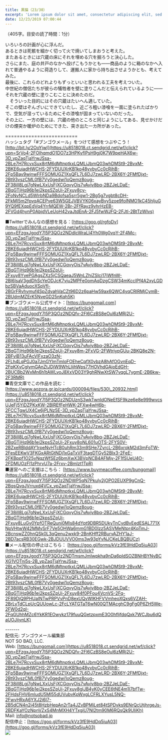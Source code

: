 ```yaml
---
title: 黒猫（23/30）
excerpt: 'Lorem ipsum dolor sit amet, consectetur adipiscing elit, sed do eiusmod tempor incididunt ut labore et dolore magna aliqua. Praesent elementum facilisis leo vel fringilla est ullamcorper eget. At imperdiet dui accumsan sit amet nulla facilisi morbi tempus.'
date: 12/23/2019 07:00:44
---
```


（405字。目安の読了時間：1分）  
  
いろいろの計画が心に浮んだ。  
あるときは死骸を細かく切って火で焼いてしまおうと考えた。  
またあるときには穴蔵の床にそれを埋める穴を掘ろうと決心した。  
さらにまた、庭の井戸のなかへ投げこもうかとも――商品のように箱のなかへ入れて普通やるように荷造りして、運搬人に家から持ち出させようかとも、考えてみた。  
最後に、これらのどれよりもずっといいと思われる工夫を考えついた。  
中世紀の僧侶たちが彼らの犠牲者を壁に塗りこんだと伝えられているように――それを穴蔵の壁に塗りこむことに決めたのだ。  
　そういった目的にはその穴蔵はたいへん適していた。  
そこの壁はぞんざいにできていたし、近ごろ粗い漆喰を一面に塗られたばかりで、空気が湿っているためにその漆喰が固まっていないのだった。  
その上に、一方の壁には、穴蔵の他のところと同じようにしてある、見せかけだけの煙突か暖炉のためにできた、突き出た一カ所があった。  
  
\=========================  
ハッシュタグ「#ブンゴウメール」をつけて感想をつぶやこう！　  
[http://bit.ly/2OoYjwI](https://u8518018.ct.sendgrid.net/wf/click?upn=SrVo4-2FOlhqmdO1DO7z3HPKyflPsH9gj0K7W9peHAX6w-3D_ypZaqTjaYrwJSsa-2BLe7H7RcvxSux8rtM6dMtnptkxLQMLiJbmQ03whDMSt9-2BvxM-2BKE6ujadHWCHS-2FYDUUXrKB1ko48yvbyCc0cRihB-2Fp5Bay9wjnwFFFSOMUGZ1XsQFL7L6DJ7zwLRD-2BX6Y-2FMfDjxt-2Bt93vszCML0fB7Vy0gedwi1oQemz8oug-2F38ill8Lgj7gNwLXxUsFjXCGqvyOis7vAvjv8bq-2BZJeLDaE-2BqGTjHq96b1ei2kpsSZpUj-2Fxuy8cy-2FoNvNCLd5WlrbNDa9Bdofsa5srr5gw1-2Bg5g7vgbt8cDH-2FkMI5m2fpvqACEPve63W5GEJVBVYK06xayBvy5zoe9folNMO1kC45hIjuG9YQ9fEXqpEdVq4YrrMQEW-2Br-2FfRayz9vhrHzEB-2FVGd4hynP0AbjdVLeUoH42vaJtdEnA-2FJ5fwWJFQ-2FJtl-2BtTzWIvs)  
  
■Twitterでみんなの感想を見る：[https://goo.gl/rgfoDv](https://u8518018.ct.sendgrid.net/wf/click?upn=EFzgxJgodY7l5P3QOz2NDdlcWraLI4Yh0Wg0vqY-2F4Mc-3D_ypZaqTjaYrwJSsa-2BLe7H7RcvxSux8rtM6dMtnptkxLQMLiJbmQ03whDMSt9-2BvxM-2BKE6ujadHWCHS-2FYDUUXrKB1ko48yvbyCc0cRihB-2Fp5Bay9wjnwFFFSOMUGZ1XsQFL7L6DJ7zwLRD-2BX6Y-2FMfDjxt-2Bt93vszCML0fB7Vy0gedwi1oQemz8oug-2F38ill8Lgj7gNwLXxUsFjXCGqvyOis7vAvjv8bq-2BZJeLDaE-2BqGTjHq96b1ei2kpsSZpUj-2Fxuy8YvePGAgsZXz5jCSQaeaJ5WnLZhiZSIci17jWfnW-2Bl6IsaV3gdDhScYeODJcK7vju2MPFe0omAqDzgCSW34mKccIPf4A2xyLGDbzSBVaAduocXSpVfl-2BGrFRvhvmuf4SpZdvahVaCZt96D2z6paHw59ax6QWC4yqCRlRMjCymB-2BUdmMZErK5NveGD25nKqh5K)  
■ブンゴウメール公式サイト：[https://bungomail.com](https://u8518018.ct.sendgrid.net/wf/click?upn=EFzgxJgodY7l5P3QOz2NDQfv-2Fl6CzBS8eOul6zMRj2U-3D_ypZaqTjaYrwJSsa-2BLe7H7RcvxSux8rtM6dMtnptkxLQMLiJbmQ03whDMSt9-2BvxM-2BKE6ujadHWCHS-2FYDUUXrKB1ko48yvbyCc0cRihB-2Fp5Bay9wjnwFFFSOMUGZ1XsQFL7L6DJ7zwLRD-2BX6Y-2FMfDjxt-2Bt93vszCML0fB7Vy0gedwi1oQemz8oug-2F38ill8Lgj7gNwLXxUsFjXCGqvyOis7vAvjv8bq-2BZJeLDaE-2BqGTjHq96b1ei2kpsSZpUj-2Fxuy8m-2FxVG-2FWtriypGUu-2BKQ8e2N-2BFvlB13uFAcVlFxzaO3zN-2FLh4LqPGJ0a7JmGYlmTmloFOEheCqfX0vbzA8hAfOGvnEqD-2FpKXyCglymGAnZtJDjW9WhLlijhWps77HOVhdGAioEdGH-2BUCBb2WxMn6h1tAWLvoJ8XxVD03Y9ghRNwXtSW7vqgL7ygmE-2B6kw-2F3RMR)  
■青空文庫でこの作品を読む：[https://www.aozora.gr.jp/cards/000094/files/530\_20932.html](https://u8518018.ct.sendgrid.net/wf/click?upn=EFzgxJgodY7l5P3QOz2NDUznS3wkTwnIdONeEfSF9kze6e8e999wvcsUJeFj5YiDZPKxKW-2BlREfFeHWK-2FXw4wH6b-2FCCTgwUX4Ce6jPLNz5E-3D_ypZaqTjaYrwJSsa-2BLe7H7RcvxSux8rtM6dMtnptkxLQMLiJbmQ03whDMSt9-2BvxM-2BKE6ujadHWCHS-2FYDUUXrKB1ko48yvbyCc0cRihB-2Fp5Bay9wjnwFFFSOMUGZ1XsQFL7L6DJ7zwLRD-2BX6Y-2FMfDjxt-2Bt93vszCML0fB7Vy0gedwi1oQemz8oug-2F38ill8Lgj7gNwLXxUsFjXCGqvyOis7vAvjv8bq-2BZJeLDaE-2BqGTjHq96b1ei2kpsSZpUj-2Fxuy8oNL601uOTS-2FYS0V-2BZxeRBlddAY1rpeNvHTcB0uhRm33m9SHe7ZyrcL-2B6xrokM2d3mFoTW-2FesEEKwV3FKGxARtGtNDj1xGaTxVF3tagDTGy52BIx3-2FeE-2FKBppf1O25vNqzWfSEz6bmXwX3BVpNCB4AFMjv-2F1fSUeU4O-2FDMUOzFl1zPhrvU7a-2Frxv-2Bmlzt1TpR)  
■運営へのご支援はこちら： [https://www.buymeacoffee.com/bungomail](https://u8518018.ct.sendgrid.net/wf/click?upn=EFzgxJgodY7l5P3QOz2NDWP5qN7Pkuly2jOPO2EUXP9gCnQ-2BqsQvqJVrruxd4VCx_ypZaqTjaYrwJSsa-2BLe7H7RcvxSux8rtM6dMtnptkxLQMLiJbmQ03whDMSt9-2BvxM-2BKE6ujadHWCHS-2FYDUUXrKB1ko48yvbyCc0cRihB-2Fp5Bay9wjnwFFFSOMUGZ1XsQFL7L6DJ7zwLRD-2BX6Y-2FMfDjxt-2Bt93vszCML0fB7Vy0gedwi1oQemz8oug-2F38ill8Lgj7gNwLXxUsFjXCGqvyOis7vAvjv8bq-2BZJeLDaE-2BqGTjHq96b1ei2kpsSZpUj-2Fxuy8LuGv0YpfOTReQuni0Mls84dYpt9DBR5DUkyTnCydBvEedESAL771XNpVHtwW42MMvSrF7Ve5OHWa6mmG1BD0Izz5ASVMeNtpr4KpTmJ-2BcnswZZ0hnQSk0L3qQenu2wxk9-2BnKHff2RBurvAZHY1aJ-2BD7acsRB30EGwk-2BJDUUVVO0ms3w93pYvNJCKeLBQBUCz)  
■メール配信の停止はこちら： [https://goo.gl/forms/kVz3fE9HdDq5iuA03](https://u8518018.ct.sendgrid.net/wf/click?upn=EFzgxJgodY7l5P3QOz2NDTmsmJmIwpkha9nDa6pIdSOZBNHBYNyBCXG1VOTni5s-2B_ypZaqTjaYrwJSsa-2BLe7H7RcvxSux8rtM6dMtnptkxLQMLiJbmQ03whDMSt9-2BvxM-2BKE6ujadHWCHS-2FYDUUXrKB1ko48yvbyCc0cRihB-2Fp5Bay9wjnwFFFSOMUGZ1XsQFL7L6DJ7zwLRD-2BX6Y-2FMfDjxt-2Bt93vszCML0fB7Vy0gedwi1oQemz8oug-2F38ill8Lgj7gNwLXxUsFjXCGqvyOis7vAvjv8bq-2BZJeLDaE-2BqGTjHq96b1ei2kpsSZpUj-2Fxuy84f0PFou4VcnVS-2Fq-2F89DjQ9PHUaINTwPRPVvPnD8exUQvWlKHFVVmheoXQxs6VZAH-2BrLyTdCLpUcQUUowLc-2FcLYATGTaT6wN00QTMAcghC9gFg0P6ZH5We-2FW0d2qI-2FqGUhhMZc6YkKR1EOwykz179fuuQGetzpxmE3O0hfIjfdqQxk7WCJbu6dQaUOJijynLK)  
  
\-------  
配信元: ブンゴウメール編集部  
NOT SO BAD, LLC.  
Web: [https://bungomail.com](https://u8518018.ct.sendgrid.net/wf/click?upn=EFzgxJgodY7l5P3QOz2NDQfv-2Fl6CzBS8eOul6zMRj2U-3D_ypZaqTjaYrwJSsa-2BLe7H7RcvxSux8rtM6dMtnptkxLQMLiJbmQ03whDMSt9-2BvxM-2BKE6ujadHWCHS-2FYDUUXrKB1ko48yvbyCc0cRihB-2Fp5Bay9wjnwFFFSOMUGZ1XsQFL7L6DJ7zwLRD-2BX6Y-2FMfDjxt-2Bt93vszCML0fB7Vy0gedwi1oQemz8oug-2F38ill8Lgj7gNwLXxUsFjXCGqvyOis7vAvjv8bq-2BZJeLDaE-2BqGTjHq96b1ei2kpsSZpUj-2Fxuy8glJB4yK0yCEE6tNE4m1I7bfTw-2FHdsFHV6mludU5Ml55dUVubvKpWxgLCFRLXYusL5NQ-2FwvHRxA6YXJ2i6I7-2B5dCN4n2j45t8HzbHepAn2rTa4JZvBPMiLet84tSPDvks9ENrQcUtjhrgeJs-2BDFKaYOzNpnVZxS4MnMXH4YTxgiU7NI2tm90M6RQsQk9UIiKh)  
Mail: info@notsobad.jp  
配信停止：[https://goo.gl/forms/kVz3fE9HdDq5iuA03](https://goo.gl/forms/kVz3fE9HdDq5iuA03)  
![](https://u8518018.ct.sendgrid.net/wf/open?upn=ypZaqTjaYrwJSsa-2BLe7H7RcvxSux8rtM6dMtnptkxLQMLiJbmQ03whDMSt9-2BvxM-2BKE6ujadHWCHS-2FYDUUXrKB1ko48yvbyCc0cRihB-2Fp5Bay9wjnwFFFSOMUGZ1XsQFL7L6DJ7zwLRD-2BX6Y-2FMfDjxt-2Bt93vszCML0fB7Vy0gedwi1oQemz8oug-2F38ill8Lgj7gNwLXxUsFjXCGqvyOis7vAvjv8bq-2BZJeLDaE-2BqGTjHq96b1ei2kpsSZpUj-2Fxuy8-2FiaRIlOa4DETZJ-2B94x3GHQhyTpxmeD-2BSthnf12s5wiBFA67F9sHeHE-2Bv8efBwriqljtAkGBicqRxqD5EjsuuldmYMgdI3ZM03SQs6Yo6YykqfPZ6y48tVVQzVNfBbw6I96Pv1z8sN955aXNPHfcKUg7Op9rKHoojuVOjiLjiuv3mXpsDaZ5-2FnqW0Vu5glY-2Bf7F1s9RqJ4UXvHltqULwUpQ-3D-3D)